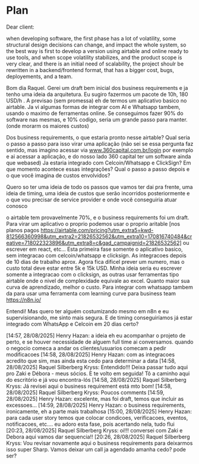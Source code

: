 Plan
====


Dear client:

when developing software, the first phase has a lot of volatility, some structural design decisions can change, and impact the whole system, so the best way is first to develop a version using airtable and online ready to use tools, and when scope volatility stabilizes, and the product scope is very clear, and there is an initial need of scalability, the project shoulr be rewritten in a backend/frontend format, that has a bigger cost, bugs, deployements, and a team.


Bom dia Raquel. Gerei um draft bem inicial dos business requirements e ja tenho uma ideia da arquitetura. Eu sugiro fazermos um pacote de 10h, 180 USD/h . A previsao (sem promessa) eh de termos um aplicativo basico no airtable. Ja vi algumas formas de integrar com AI e Whatsapp tambem, usando o maximo de ferramentas online. Se conseguimos fazer 90% do software nas mesmas, e 10% codigo, seria um grande passo para manter.  (onde morarm os maiores custos)


Dos business requirements, o que estaria pronto nesse airtable?
Qual seria o passo a passo para isso virar uma aplicação (não sei se essa pergunta faz sentido, mas imagino acessar via www.360capital.com.br/login por exemplo e ai acessar a aplicação, e do nosso lado 360 capital ter um software ainda que webased)
Ja estaria integrado com Celcoin/Whatsapp e ClickSign? Em que momento acontece essas integrações?
Qual o passo a passo depois e o que você imagina de custos envolvidos?

Quero so ter uma ideia de todo os passos que vamos ter dai pra frente, uma ideia de timing, uma ideia de custos que serão incorridos posteriormente  e o que vou precisar de service provider e onde você conseguiria atuar conosco

o airtable tem provavelmente 70%, e o business requirements foi um draft. Para virar um aplicativo o proprio podemos usar o proprio aritable [nos planos pagos https://airtable.com/pricing?utm_extra5=kwd-812566360998&utm_extra2=21826532562&utm_extra10=170816740484&creative=718022323896&utm_extra8=c&gad_campaignid=21826532562] ou escrever em react, etc... Esta primeira fase somente o aplicativo basico, sem integracao com celcoin/whatsapp e clicksign. As integracoes depois de 10 dias de trabalho aprox. Agora fica dificel prever um numero, mas o custo total deve estar entre 5k e 15k USD. Minha ideia seria eu escrever somente a integracao com o clicksign, as outras usar ferramentas tipo airtable onde o nivel de complexidade equivale ao excel. Quanto maior sua curva de aprendizado, melhor o custo. Para integrar com whatsapp tambem da para usar uma ferramenta com learning curve para business team https://n8n.io/

Entendi! Mas quero ter alguém costumizando mesmo em n8n e eu supervisionando, me sinto mais segura.
E de timing conseguiríamos já estar integrado com WhatsApp e Celcoin em 20 dias certo?

[14:57, 28/08/2025] Henry Hazan: a ideia eh eu acompanhar o projeto de perto, e se houver necessidade de alguem full time ai conversamos. quando o negocio comeca a andar os clientes/usuarios comecam a pedir modificacoes
[14:58, 28/08/2025] Henry Hazan: com as integracoes acredito que sim, mas ainda esta cedo para determinar a data
[14:58, 28/08/2025] Raquel Silberberg Kryss: Entendido!!! Deixa passar tudo aqui pro Zaki e Débora - meus sócios. E te volto em seguida! Tô a caminho aqui do escritório e já vou encontra-lós
[14:58, 28/08/2025] Raquel Silberberg Kryss: Já revisei aqui o business requirement está mto bom!
[14:58, 28/08/2025] Raquel Silberberg Kryss: Poucos comments
[14:59, 28/08/2025] Henry Hazan: excelente, mas foi draft, temos que incluir as excessoes...
[14:59, 28/08/2025] Henry Hazan: o business requirements, ironicamente, eh a parte mais trabalhosa
[15:00, 28/08/2025] Henry Hazan: para cada user story temos que colocar condicoes, verificacoes, eventos, notificacoes, etc.... eu adoro esta fase, pois acertando nela, tudo flui
[20:23, 28/08/2025] Raquel Silberberg Kryss: oi!!! conversei com Zaki e Debora aqui vamos dar sequencia!!
[20:26, 28/08/2025] Raquel Silberberg Kryss: Vou revisar novamente aqui o business requirements para deixarmos isso super Sharp. Vamos deixar um call ja agendado amanha cedo? pode ser?


